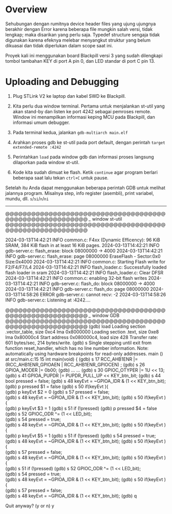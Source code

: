 # Overview

Sehubungan dengan rumitnya device header files yang ujung ujungnya berakhir dengan Error karena beberapa file mungkin salah versi, tidak lengkap; maka disarikan yang perlu saja.
Typedef structure sengaja tidak digunakan karena efeknya melebar menyangkut struktur yang belum dikuasai dan tidak diperlukan dalam scope saat ini.

Proyek kali ini menggunakan board Blackpill versi 3 yang sudah dilengkapi tombol tambahan KEY di port A pin 0, dan LED standar di port C pin 13.



# Uploading and Debugging


1. Plug STLink V2 ke laptop dan kabel SWD ke Blackpill.

2. Kita perlu dua window terminal. Pertama untuk menjalankan st-util yang akan stand-by dan listen ke port 4242 sebagai pemroses remote. Window ini menampilkan informasi keping MCU pada Blackpill, dan informasi umum debugger.

3. Pada terminal kedua, jalankan `gdb-multiarch main.elf` 

4. Arahkan proses gdb ke st-util pada port default, dengan perintah `target extended-remote :4242`

5. Perintahkan `load` pada window gdb dan informasi proses langsung dilaporkan pada window st-util.

6. Kode kita sudah dimuat ke flash. Ketik `continue` agar program berlari beberapa saat lalu tekan `ctrl+C` untuk pause.

Setelah itu Anda dapat menggunakan beberapa perintah GDB untuk melihat jalannya program. Misalnya step, info register (asembli), print variabel, mundu, dll. `s`/`si`/`n`/`ni`

--------------------------------------------------------------------------------

@@@@@@@@@@@@@@@@@@@@@@@@@@@@@@@@@@@@@@@@@@@@@@@@@@@@@@@@
*_* window st-util
@@@@@@@@@@@@@@@@@@@@@@@@@@@@@@@@@@@@@@@@@@@@@@@@@@@@@@@@

2024-03-13T14:42:21 INFO common.c: F4xx (Dynamic Efficency): 96 KiB SRAM, 384 KiB flash in at least 16 KiB pages.
2024-03-13T14:42:21 INFO gdb-server.c: flash_erase: block 08000000 -> 4000
2024-03-13T14:42:21 INFO gdb-server.c: flash_erase: page 08000000
EraseFlash - Sector:0x0 Size:0x4000 2024-03-13T14:42:21 INFO common.c: Starting Flash write for F2/F4/F7/L4
2024-03-13T14:42:21 INFO flash_loader.c: Successfully loaded flash loader in sram
2024-03-13T14:42:21 INFO flash_loader.c: Clear DFSR
2024-03-13T14:42:21 INFO common.c: enabling 32-bit flash writes
2024-03-13T14:42:21 INFO gdb-server.c: flash_do: block 08000000 -> 4000
2024-03-13T14:42:21 INFO gdb-server.c: flash_do: page 08000000
2024-03-13T14:58:26 ERROR gdb-server.c: cannot recv: -2
2024-03-13T14:58:26 INFO gdb-server.c: Listening at :4242....

@@@@@@@@@@@@@@@@@@@@@@@@@@@@@@@@@@@@@@@@@@@@@@@@@@@@@@@@
*_* window GDB
@@@@@@@@@@@@@@@@@@@@@@@@@@@@@@@@@@@@@@@@@@@@@@@@@@@@@@@@
(gdb) load
Loading section .vector_table, size 0xc4 lma 0x8000000
Loading section .text, size 0xe8 lma 0x80000c4
Start address 0x080000c4, load size 428
Transfer rate: 601 bytes/sec, 214 bytes/write.
(gdb) s
Single stepping until exit from function reset_handler,
which has no line number information.
Note: automatically using hardware breakpoints for read-only addresses.
main () at src/main.c:15
15	int main(void) {
(gdb) s
17	  RCC_AHB1ENR |= (RCC_AHB1ENR_GPIOAEN | RCC_AHB1ENR_GPIOCEN) ;
(gdb) s
26	  GPIOA_MODER |= 0b00;
(gdb) 
... ...
(gdb) s
30	  GPIOC_OTYPER |= 1U << 13;
(gdb) s
41	  GPIOA_PUPDR |= PUPDR_PULL_UP << KEY_btn_bit;
(gdb) s
44	  bool pressed = false;
(gdb) s
48	    keyEvt = ~GPIOA_IDR & (1 << KEY_btn_bit); 
(gdb) p pressed
$1 = false
(gdb) s
50	    if(keyEvt ){              
(gdb) p keyEvt
$2 = 0
(gdb) s
57	      pressed = false;                
(gdb) s
48	    keyEvt = ~GPIOA_IDR & (1 << KEY_btn_bit); 
(gdb) s
50	    if(keyEvt ){                             
(gdb) p keyEvt
$3 = 1
(gdb) s
51	      if (!pressed)
(gdb) p pressed
$4 = false
(gdb) s
52	        GPIOC_ODR ^= (1 << LED_bit);  
(gdb) s
54	      pressed = true;                           
(gdb) s
48	    keyEvt = ~GPIOA_IDR & (1 << KEY_btn_bit); 
(gdb) s
50	    if(keyEvt ){                             
(gdb) p keyEvt
$5 = 1
(gdb) s
51	      if (!pressed)
(gdb) s
54	      pressed = true;                          
(gdb) s
48	    keyEvt = ~GPIOA_IDR & (1 << KEY_btn_bit); 
(gdb) s
50	    if(keyEvt ){                             
(gdb) s
57	      pressed = false;                  
(gdb) s
48	    keyEvt = ~GPIOA_IDR & (1 << KEY_btn_bit); 
(gdb) s
50	    if(keyEvt ){                              
(gdb) s
51	      if (!pressed)
(gdb) s
52	        GPIOC_ODR ^= (1 << LED_bit);  
(gdb) s
54	      pressed = true;                          
(gdb) s
48	    keyEvt = ~GPIOA_IDR & (1 << KEY_btn_bit); 
(gdb) s
50	    if(keyEvt ){                             
(gdb) s
57	      pressed = false;                  
(gdb) s
48	    keyEvt = ~GPIOA_IDR & (1 << KEY_btn_bit); 
(gdb) q

Quit anyway? (y or n) y
